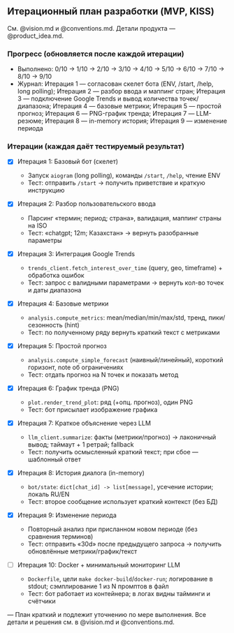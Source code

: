 ## Итерационный план разработки (MVP, KISS)

См. @vision.md и @conventions.md. Детали продукта — @product_idea.md.

### Прогресс (обновляется после каждой итерации)
- Выполнено: 0/10 → 1/10 → 2/10 → 3/10 → 4/10 → 5/10 → 6/10 → 7/10 → 8/10 → 9/10
- Журнал: Итерация 1 — согласован скелет бота (ENV, /start, /help, long polling); Итерация 2 — разбор ввода и маппинг стран; Итерация 3 — подключение Google Trends и вывод количества точек/диапазона; Итерация 4 — базовые метрики; Итерация 5 — простой прогноз; Итерация 6 — PNG-график тренда; Итерация 7 — LLM-резюме; Итерация 8 — in-memory история; Итерация 9 — изменение периода

### Итерации (каждая даёт тестируемый результат)
- [x] Итерация 1: Базовый бот (скелет)
  - Запуск `aiogram` (long polling), команды `/start`, `/help`, чтение ENV
  - Тест: отправить `/start` → получить приветствие и краткую инструкцию

- [x] Итерация 2: Разбор пользовательского ввода
  - Парсинг «термин; период; страна», валидация, маппинг страны на ISO
  - Тест: «chatgpt; 12m; Казахстан» → вернуть разобранные параметры

- [x] Итерация 3: Интеграция Google Trends
  - `trends_client.fetch_interest_over_time` (query, geo, timeframe) + обработка ошибок
  - Тест: запрос с валидными параметрами → вернуть кол-во точек и даты диапазона

- [x] Итерация 4: Базовые метрики
  - `analysis.compute_metrics`: mean/median/min/max/std, тренд, пики/сезонность (hint)
  - Тест: по полученному ряду вернуть краткий текст с метриками

- [x] Итерация 5: Простой прогноз
  - `analysis.compute_simple_forecast` (наивный/линейный), короткий горизонт, note об ограничениях
  - Тест: отдать прогноз на N точек и показать метод

- [x] Итерация 6: График тренда (PNG)
  - `plot.render_trend_plot`: ряд (+опц. прогноз), один PNG
  - Тест: бот присылает изображение графика

- [x] Итерация 7: Краткое объяснение через LLM
  - `llm_client.summarize`: факты (метрики/прогноз) → лаконичный вывод; таймаут + 1 ретрай; fallback
  - Тест: получить осмысленный краткий текст; при сбое — шаблонный ответ

- [x] Итерация 8: История диалога (in-memory)
  - `bot/state`: `dict[chat_id] -> list[message]`, усечение истории; локаль RU/EN
  - Тест: второе сообщение использует краткий контекст (без БД)

- [x] Итерация 9: Изменение периода
  - Повторный анализ при присланном новом периоде (без сравнения терминов)
  - Тест: отправить «30d» после предыдущего запроса → получить обновлённые метрики/график/текст

- [ ] Итерация 10: Docker + минимальный мониторинг LLM
  - `Dockerfile`, цели `make docker-build`/`docker-run`; логирование в stdout; сэмплирование 1 из N промптов в файл
  - Тест: бот работает из контейнера; в логах видны тайминги и счётчики

— План краткий и подлежит уточнению по мере выполнения. Все детали и решения см. в @vision.md и @conventions.md.


